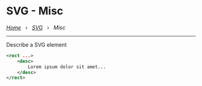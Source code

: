 # SVG - Misc

*[Home](../README.md)* &nbsp; › &nbsp; 
*[SVG](./svg.md)* &nbsp; › &nbsp; 
*Misc*

---

Describe a SVG element
```xml
<rect ...>
    <desc>
        Lorem ipsum dolor sit amet...
    </desc>
</rect>
```
